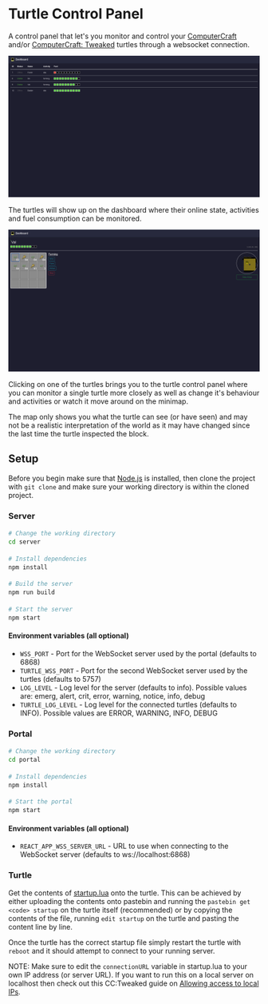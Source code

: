 # Turtle Control Panel

A control panel that let's you monitor and control your [ComputerCraft](https://www.computercraft.info/) and/or [ComputerCraft: Tweaked](https://tweaked.cc/) turtles through a websocket connection.

![Dashboard](/screenshots/Dashboard.png)

The turtles will show up on the dashboard where their online state, activities and fuel consumption can be monitored.

![Turtle](/screenshots/Turtle.png)

Clicking on one of the turtles brings you to the turtle control panel where you can monitor a single turtle more closely as well as change it's behaviour and activities or watch it move around on the minimap.

The map only shows you what the turtle can see (or have seen) and may not be a realistic interpretation of the world as it may have changed since the last time the turtle inspected the block.

## Setup

Before you begin make sure that [Node.js](https://nodejs.org/en/) is installed, then clone the project with `git clone` and make sure your working directory is within the cloned project.

### Server

```sh
# Change the working directory
cd server

# Install dependencies
npm install

# Build the server
npm run build

# Start the server
npm start
```

#### Environment variables (all optional)

- `WSS_PORT` - Port for the WebSocket server used by the portal  (defaults to 6868) 
- `TURTLE_WSS_PORT` - Port for the second WebSocket server used by the turtles (defaults to 5757)
- `LOG_LEVEL` - Log level for the server (defaults to info). Possible values are: emerg, alert, crit, error, warning, notice, info, debug
- `TURTLE_LOG_LEVEL` - Log level for the connected turtles (defaults to INFO). Possible values are ERROR, WARNING, INFO, DEBUG 

### Portal

```sh
# Change the working directory
cd portal

# Install dependencies
npm install

# Start the portal
npm start
```

#### Environment variables (all optional)

- `REACT_APP_WSS_SERVER_URL` - URL to use when connecting to the WebSocket server (defaults to ws://localhost:6868)

### Turtle

Get the contents of [startup.lua](./turtle/startup.lua) onto the turtle. This can be achieved by either uploading the contents onto pastebin and running the `pastebin get <code> startup` on the turtle itself (recommended) or by copying the contents of the file, running `edit startup` on the turtle and pasting the content line by line.

Once the turtle has the correct startup file simply restart the turtle with `reboot` and it should attempt to connect to your running server.

NOTE: Make sure to edit the `connectionURL` variable in startup.lua to your own IP address (or server URL). If you want to run this on a local server on localhost then check out this CC:Tweaked guide on [Allowing access to local IPs](https://tweaked.cc/guide/local_ips.html).
